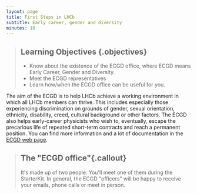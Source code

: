 ```yaml
---
layout: page
title: First Steps in LHCb
subtitle: Early career, gender and diversity
minutes: 10
---
```

> ## Learning Objectives {.objectives}
>
> * Know about the existence of the ECGD office, where ECGD means Early Career, Gender and Diversity.
> * Meet the ECGD representatives
> * Learn how/when the ECGD office can be useful for you.

The aim of the ECGD is to help LHCb achieve a working environment in which all LHCb members can thrive. This includes especially those experiencing discrimination on grounds of gender, sexual orientation, ethnicity, disability, creed, cultural background or other factors. The ECGD also helps early-career physicists who wish to, eventually, escape the precarious life of repeated short-term contracts and reach a permanent position. You can find more information and a lot of documentation in the [ECGD web page](http://lhcb.web.cern.ch/lhcb/ECGD_Office/ECGD-intro.html).



> ## The "ECGD office"{.callout}
> 
> It's made up of two people. You'll meet one of them during the StarterKit. 
> In general, the ECGD "officers" will be happy to receive your emails, phone calls or meet in person.

